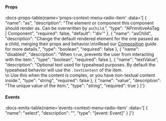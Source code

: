 <!-- This file was automatic generated. Do not edit it manually -->

#### Props
:docs-props-table{name='props-context-menu-radio-item' :data='[
  {
    "name": "as",
    "description": "The element or component this component should render as. Can be overwritten by `asChild`.",
    "type": "APrimitiveAsTag | Component",
    "required": false,
    "default": "\'div\'"
  },
  {
    "name": "asChild",
    "description": "Change the default rendered element for the one passed as a child, merging their props and behavior.\\n\\nRead our [Composition](https://akar.vinicunca.dev/core/guides/composition) guide for more details.",
    "type": "boolean",
    "required": false
  },
  {
    "name": "disabled",
    "description": "When `true`, prevents the user from interacting with the item.",
    "type": "boolean",
    "required": false
  },
  {
    "name": "textValue",
    "description": "Optional text used for typeahead purposes. By default the typeahead behavior will use the `.textContent` of the item. <br>\\n Use this when the content is complex, or you have non-textual content inside.",
    "type": "string",
    "required": false
  },
  {
    "name": "value",
    "description": "The unique value of the item.",
    "type": "string",
    "required": true
  }
]'} 

#### Events

:docs-emits-table{name='events-context-menu-radio-item' :data='[
  {
    "name": "select",
    "description": "",
    "type": "[event: Event]"
  }
]'} 
